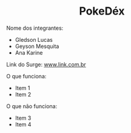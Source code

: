 <h1 align="center"> PokeDéx </h1>
<img![pokedex](https://user-images.githubusercontent.com/94838711/158077533-ab5cd9c8-20f2-4e80-bc03-45e2baadb896.png)/>

Nome dos integrantes: 
- Gledson Lucas
- Geyson Mesquita
- Ana Karine

Link do Surge: www.link.com.br

O que funciona:
- Item 1
- Item 2

O que não funciona: 
- Item 3
- Item 4
